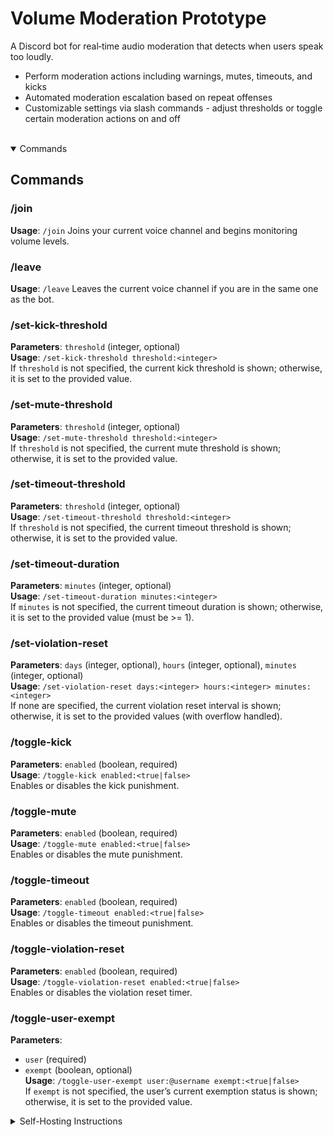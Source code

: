 # Volume Moderation Prototype

A Discord bot for real‑time audio moderation that detects when users speak too loudly.

- Perform moderation actions including warnings, mutes, timeouts, and kicks  
- Automated moderation escalation based on repeat offenses  
- Customizable settings via slash commands - adjust thresholds or toggle certain moderation actions on and off

</br>

<details open>
<summary>Commands</summary>

## Commands

### /join
**Usage**: `/join`
Joins your current voice channel and begins monitoring volume levels.

### /leave
**Usage**: `/leave`
Leaves the current voice channel if you are in the same one as the bot.

### /set-kick-threshold
**Parameters**: `threshold` (integer, optional)  
**Usage**: `/set-kick-threshold threshold:<integer>`  
If `threshold` is not specified, the current kick threshold is shown; otherwise, it is set to the provided value.

### /set-mute-threshold
**Parameters**: `threshold` (integer, optional)  
**Usage**: `/set-mute-threshold threshold:<integer>`  
If `threshold` is not specified, the current mute threshold is shown; otherwise, it is set to the provided value.

### /set-timeout-threshold
**Parameters**: `threshold` (integer, optional)  
**Usage**: `/set-timeout-threshold threshold:<integer>`  
If `threshold` is not specified, the current timeout threshold is shown; otherwise, it is set to the provided value.

### /set-timeout-duration
**Parameters**: `minutes` (integer, optional)  
**Usage**: `/set-timeout-duration minutes:<integer>`  
If `minutes` is not specified, the current timeout duration is shown; otherwise, it is set to the provided value (must be >= 1).

### /set-violation-reset
**Parameters**: `days` (integer, optional), `hours` (integer, optional), `minutes` (integer, optional)  
**Usage**: `/set-violation-reset days:<integer> hours:<integer> minutes:<integer>`  
If none are specified, the current violation reset interval is shown; otherwise, it is set to the provided values (with overflow handled).

### /toggle-kick
**Parameters**: `enabled` (boolean, required)  
**Usage**: `/toggle-kick enabled:<true|false>`  
Enables or disables the kick punishment.

### /toggle-mute
**Parameters**: `enabled` (boolean, required)  
**Usage**: `/toggle-mute enabled:<true|false>`  
Enables or disables the mute punishment.

### /toggle-timeout
**Parameters**: `enabled` (boolean, required)  
**Usage**: `/toggle-timeout enabled:<true|false>`  
Enables or disables the timeout punishment.

### /toggle-violation-reset
**Parameters**: `enabled` (boolean, required)  
**Usage**: `/toggle-violation-reset enabled:<true|false>`  
Enables or disables the violation reset timer.

### /toggle-user-exempt
**Parameters**:  
- `user` (required)  
- `exempt` (boolean, optional)  
**Usage**: `/toggle-user-exempt user:@username exempt:<true|false>`  
If `exempt` is not specified, the user’s current exemption status is shown; otherwise, it is set to the provided value.

</details>

<details>
<summary>Self-Hosting Instructions</summary>

## Self-Hosting Instructions

### Prerequisites

1. **Node.js** (v22 or higher recommended)  
2. **Discord Application**  
   - Create a new application and bot in the [Discord Developer Portal](https://discord.com/developers/applications).  
   - Copy your bot token (you will place this into a `.env` file).

### Installation

1. **Clone or Download** this repository.  
2. **Install Dependencies**:  
   ```bash
   npm install
   ```
3. **Create a `.env` file** in the project root with:
   ```env
   BOT_TOKEN=YOUR_DISCORD_BOT_TOKEN_HERE
   ```
4. **Run the Bot**:
  ```bash
  node .
  ```
   
</details>
